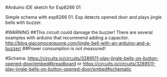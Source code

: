 #Arduino IDE sketch for Esp8266 01

Simple schema with esp8266 01. Esp detects opened door and plays jingle bells with buzzer.

#WARNING
##This circuit could damage the buzzer! There are several examples with arduino that recommend adding a capacitor.
http://blog.giacomocerquone.com/jingle-bell-with-an-arduino-and-a-buzzer/
##Power consumption is not measured! 

#Schema:
https://circuits.io/circuits/3289511-play-jingle-bells-on-button-opened-door/embed#breadboard
or
https://circuits.io/circuits/3289511-play-jingle-bells-on-button-opened-door/embed#schematic

